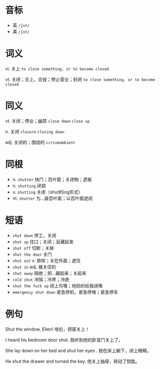 # 音标

- 英 `/ʃʌt/`
- 美 `/ʃʌt/`

# 词义

vi. 关上
`to close something, or to become closed`

vt. 关闭；合上，合拢；停止营业；封闭
`to close something, or to become closed`

# 同义

vt. 关闭；停业；幽禁
`close down` `close up`

n. 关闭
`closure` `closing down`

adj. 关闭的；围绕的
`circumambient`

# 同根

- n. `shutter` 快门；百叶窗；关闭物；遮板
- n. `shutting` 闭锁
- v. `shutting` 关闭（shut的ing形式）
- vt. `shutter` 为…装百叶窗；以百叶窗遮闭

# 短语

- `shut down` 停工，关闭
- `shut up` 住口；关闭；妥藏起来
- `shut off` 切断；关掉
- `shut the door` 关门
- `shut out` v. 排除；关在外面；遮住
- `shut in` adj. 被关住的
- `shut away` 隔绝；把…藏起来；关起来
- `cold shut` 冷隔；冷界；冷疤
- `shut the fuck up` 闭上鸟嘴；他妈的给我闭嘴
- `emergency shut down` 紧急停机，紧急停堆；紧急停车

# 例句

Shut the window, Ellen!
埃伦，把窗关上！

I heard his bedroom door shut.
我听到他的卧室门关上了。

She lay down on her bed and shut her eyes .
她在床上躺下，闭上眼睛。

He shut the drawer and turned the key.
他关上抽屉，转动了钥匙。


